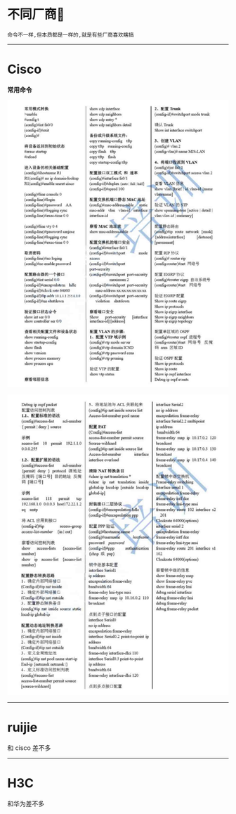 # 不同厂商🎲

`命令不一样,但本质都是一样的,就是有些厂商喜欢瞎搞`

---

# Cisco

**常用命令**
<p align="center">
    <img src="../../../assets/img/Integrated/Network/不同厂商/1.jpg">
</p>

<p align="center">
    <img src="../../../assets/img/Integrated/Network/不同厂商/2.jpg">
</p>

---

# ruijie

和 cisco 差不多

---

# H3C

和华为差不多
